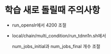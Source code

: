 # 학습 새로 돌릴때 주의사항



- run_openslr에서 4200 조절

- local/chain/multi_condition/run_tdnn1n.sh에서

  num_jobs_initial과 num_jobs_final 개수 조절

